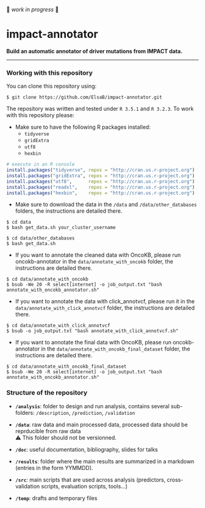 :construction: *work in progress* :construction:

# impact-annotator

**Build an automatic annotator of driver mutations from IMPACT data.**

***

### Working with this repository
You can clone this repository using:
```shell
$ git clone https://github.com/ElsaB/impact-annotator.git
```

The repository was written and tested under `R 3.5.1` and `R 3.2.3`. To work with this repository please:

* Make sure to have the following R packages installed:
	* `tidyverse`
	* `gridExtra`
	* `utf8`
	* `hexbin`
```R
# execute in an R console
install.packages("tidyverse", repos = "http://cran.us.r-project.org")
install.packages("gridExtra", repos = "http://cran.us.r-project.org")
install.packages("utf8",      repos = "http://cran.us.r-project.org")
install.packages("readxl",    repos = "http://cran.us.r-project.org")
install.packages("hexbin",    repos = "http://cran.us.r-project.org")
```

* Make sure to download the data in the `/data` and `/data/other_databases` folders, the instructions are detailed there.
```shell
$ cd data
$ bash get_data.sh your_cluster_username
```
```shell
$ cd data/other_databases
$ bash get_data.sh
```

* If you want to annotate the cleaned data with OncoKB, please run oncokb-annotator in the `data/annotate_with_oncokb` folder, the instructions are detailed there.
```shell
$ cd data/annotate_with_oncokb
$ bsub -We 20 -R select[internet] -o job_output.txt "bash annotate_with_oncokb_annotator.sh"
```

* If you want to annotate the data with click_annotvcf, please run it in the `data/annotate_with_click_annotvcf` folder, the instructions are detailed there.
```shell
$ cd data/annotate_with_click_annotvcf
$ bsub -o job_output.txt "bash annotate_with_click_annotvcf.sh"
```

* If you want to annotate the final data with OncoKB, please run oncokb-annotator in the `data/annotate_with_oncokb_final_dataset` folder, the instructions are detailed there.
```shell
$ cd data/annotate_with_oncokb_final_dataset
$ bsub -We 20 -R select[internet] -o job_output.txt "bash annotate_with_oncokb_annotator.sh"
```

### Structure of the repository

* **`/analysis`**: folder to design and run analysis, contains several sub-folders: `/description`, `/prediction`, `/validation`

* **`/data`**: raw data and main processed data, processed data should be reprducible from raw data  
    :warning: This folder should not be versionned.

* **`/doc`**: useful documentation, bibliography, slides for talks

* **`/results`**: folder where the main results are summarized in a markdown (entries in the form YYMMDD).

* **`/src`**: main scripts that are used across analysis (predictors, cross-validation scripts, evaluation scripts, tools...)

* **`/temp`**: drafts and temporary files
